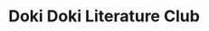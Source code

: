 ---
tags: products
image: public/img/banners/ddlc.webp
title: Doki Doki Literature Club
language: ["🇺🇸"]
developer: Team Salvato
rating: 17
status: 0
---